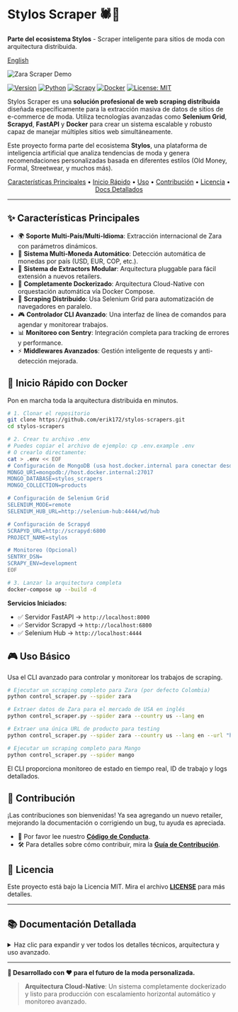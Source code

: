 # Stylos Scraper 🕷️👗

**Parte del ecosistema Stylos** - Scraper inteligente para sitios de moda con arquitectura distribuida.

[English](README.md)

<!-- GIF -->
![Zara Scraper Demo](media/zara-demo.gif)

[![Version](https://img.shields.io/badge/version-1.2.2-blue.svg)](https://github.com/erik172/stylos-scrapers)
[![Python](https://img.shields.io/badge/python-3.11%2B-blue.svg)](https://python.org)
[![Scrapy](https://img.shields.io/badge/scrapy-2.13.2-green.svg)](https://scrapy.org)
[![Docker](https://img.shields.io/badge/docker-enabled-blue.svg)](https://docker.com)
[![License: MIT](https://img.shields.io/badge/License-MIT-yellow.svg)](https://opensource.org/licenses/MIT)

Stylos Scraper es una **solución profesional de web scraping distribuida** diseñada específicamente para la extracción masiva de datos de sitios de e-commerce de moda. Utiliza tecnologías avanzadas como **Selenium Grid**, **Scrapyd**, **FastAPI** y **Docker** para crear un sistema escalable y robusto capaz de manejar múltiples sitios web simultáneamente.

Este proyecto forma parte del ecosistema **Stylos**, una plataforma de inteligencia artificial que analiza tendencias de moda y genera recomendaciones personalizadas basada en diferentes estilos (Old Money, Formal, Streetwear, y muchos más).

<p align="center">
  <a href="#-características-principales">Características Principales</a> •
  <a href="#-inicio-rápido-con-docker">Inicio Rápido</a> •
  <a href="#-uso-básico">Uso</a> •
  <a href="#-contribución">Contribución</a> •
  <a href="#-licencia">Licencia</a> •
  <a href="#-documentación-detallada">Docs Detallados</a>
</p>

---

## ✨ Características Principales

- 🌍 **Soporte Multi-País/Multi-Idioma**: Extracción internacional de Zara con parámetros dinámicos.
- 💱 **Sistema Multi-Moneda Automático**: Detección automática de monedas por país (USD, EUR, COP, etc.).
- 🎯 **Sistema de Extractors Modular**: Arquitectura pluggable para fácil extensión a nuevos retailers.
- 🐳 **Completamente Dockerizado**: Arquitectura Cloud-Native con orquestación automática vía Docker Compose.
- 🚀 **Scraping Distribuido**: Usa Selenium Grid para automatización de navegadores en paralelo.
- 🎮 **Controlador CLI Avanzado**: Una interfaz de línea de comandos para agendar y monitorear trabajos.
- 📊 **Monitoreo con Sentry**: Integración completa para tracking de errores y performance.
- ⚡ **Middlewares Avanzados**: Gestión inteligente de requests y anti-detección mejorada.

## 🚀 Inicio Rápido con Docker

Pon en marcha toda la arquitectura distribuida en minutos.

```bash
# 1. Clonar el repositorio
git clone https://github.com/erik172/stylos-scrapers.git
cd stylos-scrapers

# 2. Crear tu archivo .env
# Puedes copiar el archivo de ejemplo: cp .env.example .env
# O crearlo directamente:
cat > .env << EOF
# Configuración de MongoDB (usa host.docker.internal para conectar desde un contenedor al host)
MONGO_URI=mongodb://host.docker.internal:27017
MONGO_DATABASE=stylos_scrapers
MONGO_COLLECTION=products

# Configuración de Selenium Grid
SELENIUM_MODE=remote
SELENIUM_HUB_URL=http://selenium-hub:4444/wd/hub

# Configuración de Scrapyd
SCRAPYD_URL=http://scrapyd:6800
PROJECT_NAME=stylos

# Monitoreo (Opcional)
SENTRY_DSN=
SCRAPY_ENV=development
EOF

# 3. Lanzar la arquitectura completa
docker-compose up --build -d
```

**Servicios Iniciados:**
- ✅ Servidor FastAPI      → `http://localhost:8000`
- ✅ Servidor Scrapyd      → `http://localhost:6800`
- ✅ Selenium Hub        → `http://localhost:4444`

## 🎮 Uso Básico

Usa el CLI avanzado para controlar y monitorear los trabajos de scraping.

```bash
# Ejecutar un scraping completo para Zara (por defecto Colombia)
python control_scraper.py --spider zara

# Extraer datos de Zara para el mercado de USA en inglés
python control_scraper.py --spider zara --country us --lang en

# Extraer una única URL de producto para testing
python control_scraper.py --spider zara --country us --lang en --url "https://www.zara.com/us/en/tu-producto-url.html"

# Ejecutar un scraping completo para Mango
python control_scraper.py --spider mango
```

El CLI proporciona monitoreo de estado en tiempo real, ID de trabajo y logs detallados.

## 🤝 Contribución

¡Las contribuciones son bienvenidas! Ya sea agregando un nuevo retailer, mejorando la documentación o corrigiendo un bug, tu ayuda es apreciada.

- 📜 Por favor lee nuestro **[Código de Conducta](CODE_OF_CONDUCT.md)**.
- 🛠️ Para detalles sobre cómo contribuir, mira la **[Guía de Contribución](CONTRIBUTING.md)**.

## 📜 Licencia

Este proyecto está bajo la Licencia MIT. Mira el archivo **[LICENSE](LICENSE)** para más detalles.

---

## 📚 Documentación Detallada

<details>
<summary>Haz clic para expandir y ver todos los detalles técnicos, arquitectura y uso avanzado.</summary>

### 🏗️ Arquitectura del Sistema

#### 🌐 Arquitectura Distribuida Completa

```mermaid
graph TB
    subgraph "🌐 Cliente/Usuario"
        CLI[🖥️ control_scraper.py<br/>Cliente CLI]
        WEB[🌍 Navegador Web]
    end
    
    subgraph "📡 API Layer"
        API[⚡ FastAPI Server<br/>Puerto 8000<br/>Gestión de Jobs]
    end
    
    subgraph "🕷️ Scraping Engine"
        SCRAPYD[🐙 Scrapyd Server<br/>Puerto 6800<br/>Gestión de Spiders]
        SPIDER[🕷️ Scrapy Spiders<br/>Zara, Mango, etc.]
    end
    
    subgraph "🌐 Selenium Grid Cluster"
        HUB[🎯 Selenium Hub<br/>Puerto 4444<br/>Orquestador]
        CHROME1[🌐 Chrome Node 1<br/>Navegador Chrome]
        CHROME2[🌐 Chrome Node 2<br/>Navegador Chrome] 
        CHROME3[🌐 Chrome Node N<br/>Navegador Chrome]
    end
    
    subgraph "💾 Almacenamiento"
        MONGO[(🍃 MongoDB<br/>Base de Datos)]
        FILES[📁 Archivos JSON<br/>Salida Opcional]
    end
    
    %% Flujo de datos
    CLI -->|POST /schedule| API
    WEB -->|GET /status/:id| API
    API -->|schedule.json| SCRAPYD
    SCRAPYD -->|Ejecuta| SPIDER
    SPIDER -->|selenium=True| HUB
    HUB -->|Distribuye carga| CHROME1
    HUB -->|Distribuye carga| CHROME2
    HUB -->|Distribuye carga| CHROME3
    CHROME1 -->|HTML Response| SPIDER
    CHROME2 -->|HTML Response| SPIDER
    CHROME3 -->|HTML Response| SPIDER
    SPIDER -->|Pipeline| MONGO
    SPIDER -->|Opcional| FILES
    
    %% Estilos
    classDef client fill:#e1f5fe
    classDef api fill:#f3e5f5
    classDef scraping fill:#e8f5e8
    classDef selenium fill:#fff3e0
    classDef storage fill:#fce4ec
    
    class CLI,WEB client
    class API api
    class SCRAPYD,SPIDER scraping
    class HUB,CHROME1,CHROME2,CHROME3 selenium
    class MONGO,FILES storage
```

### 🔧 Componentes del Sistema

- **API Layer (FastAPI)**: Una interfaz REST en el puerto `8000` para gestionar trabajos de scraping (`/schedule`, `/status`).
- **Scraping Engine (Scrapyd)**: Gestiona y ejecuta los spiders de Scrapy en el puerto `6800`.
- **Selenium Grid Cluster**: Orquesta navegadores Chrome para renderizar JavaScript, con una UI de monitoreo en el puerto `4444`.
- **Extractors Modulares**: Un sistema conectable (patrón `Strategy`) para añadir fácilmente nuevos retailers sin modificar la lógica del spider principal.

### 🛠️ Stack Tecnológico Completo

- **Frameworks**: FastAPI, Scrapy, Scrapyd, Selenium
- **Containerización**: Docker, Docker Compose
- **Base de Datos**: MongoDB (vía PyMongo)
- **Desarrollo**: `bump-my-version` para versionado, `pytest` para testing, `Sentry` para monitoreo.

### 📁 Arquitectura de Archivos

```
stylos-scrapers/
├── 🐳 Docker & Orquestación
│   ├── docker-compose.yml
│   ├── Dockerfile
│   └── scrapy.cfg
├── 🚀 API Layer
│   └── app/
│       ├── api_server.py
│       └── startup.sh
├── 🕷️ Scraping Engine
│   └── stylos/
│       ├── spiders/            # Spiders específicos por retailer (ej. zara.py)
│       ├── extractors/         # Lógica de extracción modular
│       ├── middlewares.py      # Middlewares de Scrapy personalizados
│       ├── pipelines.py        # Pipelines de procesamiento de datos
│       ├── items.py            # Modelos de datos
│       └── settings.py         # Configuración del proyecto
├── 🎮 Control y Gestión
│   └── control_scraper.py      # Cliente CLI
└── ⚙️ Configuración & Docs
    ├── requirements.txt
    ├── README.md
    └── RETAILERS.md
```

### 🎮 Uso Avanzado

#### **🌍 Soporte Multi-País/Idioma para Zara**

Ejecuta scrapers para diferentes mercados de Zara usando argumentos de línea de comandos.

```bash
# Zara España en español
scrapy crawl zara -a country=es -a lang=es

# Zara USA en inglés
scrapy crawl zara -a country=us -a lang=en

# Zara Francia en francés
scrapy crawl zara -a country=fr -a lang=fr
```

- El sistema ajusta automáticamente las URLs, selectores (por cambios de idioma) y moneda.

#### **🐳 Comandos Docker Avanzados**

```bash
# Escalar nodos de Chrome para mayor paralelismo
docker-compose up --scale chrome=3 -d

# Ejecutar un comando dentro de un contenedor
docker-compose exec api python control_scraper.py --spider zara

# Ver logs de servicios específicos
docker-compose logs -f scrapyd
```

### 📊 Estructura de Datos Extraídos

El sistema extrae datos de producto completos, incluyendo precios, descuentos, imágenes por color y metadatos.

<details>
<summary>Haz clic para ver un ejemplo de la salida JSON de un producto.</summary>

```json
{
  "_id": {
    "$oid": "685a4381e6b026683884babc"
  },
  "url": "https://www.zara.com/co/es/pantalon-fluido-pinzas-p00264195.html?v1=440180813&v2=2419737",
  "name": "PANTALON FLUIDO PINZAS",
  "description": "pantalon de tiro medio y cintura con elastico interior. detalle de pinzas en delantero. pierna ancha.",
  "raw_prices": [
    "159.900 COP",
    "89.900 COP"
  ],
  "country": "co",
  "lang": "es",
  "images_by_color": [
    {
      "color": "NEGRO",
      "images": [
        {
          "src": "https://static.zara.net/assets/public/760f/2991/d8c34e28bb62/0b90d2b7a3d7/01165295800-a2/01165295800-a2.jpg?ts=1743077050757&w=710",
          "alt": "PANTALÓN FLUIDO PINZAS - Negro de Zara - Imagen 2",
          "img_type": "product_image"
        }
      ]
    }
  ],
  "site": "ZARA",
  "datetime": "2025-06-24T01:19:45.789676",
  "last_visited": "2025-06-24T01:19:45.789676",
  "original_price": 159900,
  "current_price": 89900,
  "has_discount": true,
  "currency": "COP",
  "discount_amount": 70000,
  "discount_percentage": 44
}
```
</details>

### 📈 Estado del Proyecto y Roadmap

- **Estado Actual**: Versión de producción estable.
- **Implementado**: Zara (multi-país), Mango (Colombia).
- **Roadmap**: Añadir soporte para H&M y Pull & Bear, integrar un sistema de proxy y mejorar el dashboard de monitoreo.

Para una lista detallada de retailers soportados y el pipeline de desarrollo, mira **[RETAILERS.md](RETAILERS.md)**.

</details>

---

**🎯 Desarrollado con ❤️ para el futuro de la moda personalizada.**

> **Arquitectura Cloud-Native**: Un sistema completamente dockerizado y listo para producción con escalamiento horizontal automático y monitoreo avanzado.
